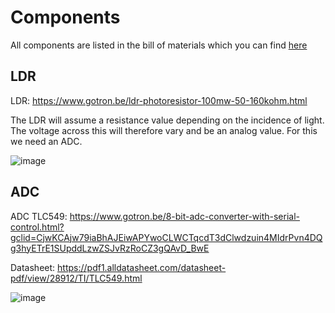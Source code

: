 # Components
All components are listed in the bill of materials which you can find [here](https://github.com/Slauf21/Workshop-IOT-RPI-2022-23/tree/main/Circuit/Bill%20Of%20Materials)

## LDR
LDR: https://www.gotron.be/ldr-photoresistor-100mw-50-160kohm.html

The LDR will assume a resistance value depending on the incidence of light. The voltage across this will therefore vary and be an analog value. For this we need an ADC.

![image](https://user-images.githubusercontent.com/79916416/197495382-c62f6ac9-0afe-435c-8baf-716bd85ffba2.png)

## ADC
ADC TLC549: https://www.gotron.be/8-bit-adc-converter-with-serial-control.html?gclid=CjwKCAjw79iaBhAJEiwAPYwoCLWCTqcdT3dClwdzuin4MIdrPvn4DQg3hyETrE1SUpddLzwZSJvRzRoCZ3gQAvD_BwE

Datasheet: https://pdf1.alldatasheet.com/datasheet-pdf/view/28912/TI/TLC549.html

![image](https://user-images.githubusercontent.com/79916416/197496335-5483d1d2-a319-4482-ad6b-eb48fd0b88e4.png)

## 

